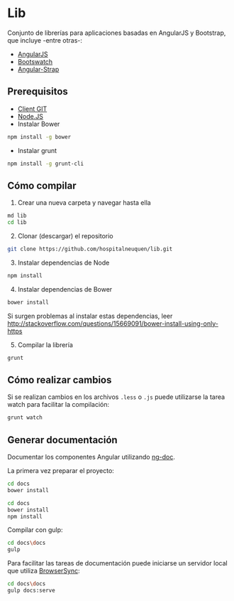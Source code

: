 Lib
==========

Conjunto de librerías para aplicaciones basadas en AngularJS y Bootstrap, que incluye -entre otras-:
* [AngularJS](github.com/angular/angular.js)
* [Bootswatch](https://github.com/thomaspark/bootswatch)
* [Angular-Strap](http://mgcrea.github.io/angular-strap/)

Prerequisitos
-----
* [Client GIT](https://git-scm.com/download/win)
* [Node.JS](https://nodejs.org/en/download/)
* Instalar Bower
```bash
npm install -g bower
```
* Instalar grunt
```bash
npm install -g grunt-cli
```

Cómo compilar
------
1. Crear una nueva carpeta y navegar hasta ella
```bash
md lib
cd lib
```

2. Clonar (descargar) el repositorio
```bash
git clone https://github.com/hospitalneuquen/lib.git
```

3. Instalar dependencias de Node
```bash
npm install
```

4. Instalar dependencias de Bower
```bash
bower install
```
Si surgen problemas al instalar estas dependencias, leer http://stackoverflow.com/questions/15669091/bower-install-using-only-https

5. Compilar la librería
```bash
grunt
```

Cómo realizar cambios
-----
Si se realizan cambios en los archivos `.less` o `.js` puede utilizarse la tarea watch para facilitar la compilación:
```bash
grunt watch
```

Generar documentación
---

Documentar los componentes Angular utilizando [ng-doc](https://github.com/angular/angular.js/wiki/Writing-AngularJS-Documentation).

La primera vez preparar el proyecto:

```bash
cd docs
bower install

cd docs
bower install
npm install
```

Compilar con gulp:

```bash
cd docs\docs
gulp
```

Para facilitar las tareas de documentación puede iniciarse un servidor local que utiliza [BrowserSync](https://www.browsersync.io/):
```bash
cd docs\docs
gulp docs:serve
```
